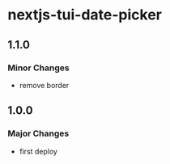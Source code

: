 # nextjs-tui-date-picker

## 1.1.0

### Minor Changes

- remove border

## 1.0.0

### Major Changes

- first deploy
